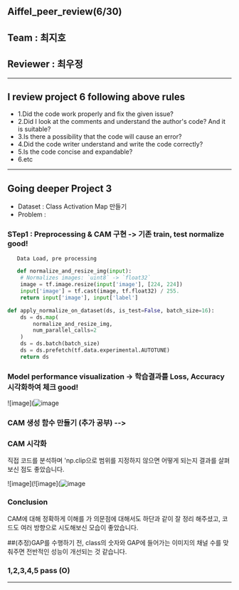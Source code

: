 ## Aiffel_peer_review(6/30)
## Team : 최지호
## Reviewer : 최우정
-----------------------------------------------------------------------
## I review project 6 following above rules
- 1.Did the code work properly and fix the given issue?
- 2.Did I look at the comments and understand the author's code? And it is suitable?
- 3.Is there a possibility that the code will cause an error?
- 4.Did the code writer understand and write the code correctly?
- 5.Is the code concise and expandable?
- 6.etc
-----------------------------------------------------------------------
## Going deeper Project 3
- Dataset : Class Activation Map 만들기 
- Problem : 

### STep1 : Preprocessing & CAM 구현 -> 기존 train, test normalize good!

```python
   Data Load, pre processing 

   def normalize_and_resize_img(input):
    # Normalizes images: `uint8` -> `float32`
    image = tf.image.resize(input['image'], [224, 224])
    input['image'] = tf.cast(image, tf.float32) / 255.
    return input['image'], input['label']

def apply_normalize_on_dataset(ds, is_test=False, batch_size=16):
    ds = ds.map(
        normalize_and_resize_img,
        num_parallel_calls=2
    )
    ds = ds.batch(batch_size)
    ds = ds.prefetch(tf.data.experimental.AUTOTUNE)
    return ds
```


### Model performance visualization -> 학습결과를 Loss, Accuracy 시각화하여 체크 good!
![image](![image](https://github.com/201710808/AIFFELproject/assets/127918850/2240976f-bcb0-4c3c-9566-52351222890c)


### CAM 생성 함수 만들기 (추가 공부) -->

### CAM  시각화
직접 코드를 분석하며 'np.clip으로 범위를 지정하지 않으면 어떻게 되는지 결과를 살펴보신  점도 좋았습니다. 

![image](![image](![image](https://github.com/201710808/AIFFELproject/assets/127918850/46acac2a-4aa9-4162-a311-01ca0baa4f6d)



### Conclusion

CAM에 대해 정확하게 이해를 가
의문점에 대해서도 하단과 같이 잘 정리 해주셨고, 코드도 여러 방향으로 시도해보신 모습이 좋았습니다. 

##(추정)GAP를 수행하기 전, class의 숫자와 GAP에 들어가는 이미지의 채널 수를 맞춰주면 전반적인 성능이 개선되는 것 같습니다.


### 1,2,3,4,5 pass (O)  
-----------------------------------------------------------------------
